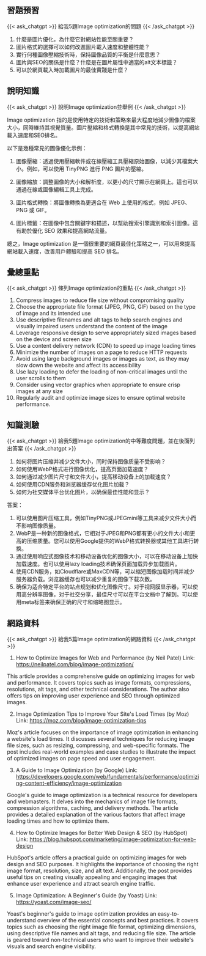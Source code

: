 ## 習題預習
{{< ask_chatgpt >}}
給我5題Image optimization的問題
{{< /ask_chatgpt >}}



1. 什麼是圖片優化，為什麼它對網站性能至關重要？
2. 圖片格式的選擇可以如何改進圖片載入速度和整體性能？
3. 實行何種圖像壓縮技術時，保持圖像品質的平衡是什麼意思？
4. 圖片與SEO的關係是什麼？什麼是在圖片屬性中適當的alt文本標籤？
5. 可以於網頁載入時加載圖片的最佳實踐是什麼？   

## 說明知識
{{< ask_chatgpt >}}
說明Image optimization並舉例
{{< /ask_chatgpt >}}



Image optimization 指的是使用特定的技術和策略來最大程度地減少圖像的檔案大小，同時維持其視覺質量。圖片壓縮和格式轉換是其中常見的技術，以提高網站載入速度和SEO排名。

以下是幾種常見的圖像優化示例：

1. 圖像壓縮：透過使用壓縮軟件或在線壓縮工具壓縮原始圖像，以減少其檔案大小。例如，可以使用 TinyPNG 進行 PNG 圖片的壓縮。

2. 圖像縮放：調整圖像的大小和解析度，以更小的尺寸顯示在網頁上。這也可以通過在線或圖像編輯工具上完成。

3. 圖片格式轉換：將圖像轉換為更適合在 Web 上使用的格式，例如 JPEG、PNG 或 GIF。

4. 圖片標籤：在圖像中包含關鍵字和描述，以幫助搜索引擎識別和索引圖像。這有助於優化 SEO 效果和提高網站流量。

總之，Image optimization 是一個很重要的網頁最佳化策略之一，可以用來提高網站載入速度，改善用戶體驗和提高 SEO 排名。   

## 彙總重點
{{< ask_chatgpt >}}
條列Image optimization的重點
{{< /ask_chatgpt >}}



1. Compress images to reduce file size without compromising quality
2. Choose the appropriate file format (JPEG, PNG, GIF) based on the type of image and its intended use
3. Use descriptive filenames and alt tags to help search engines and visually impaired users understand the content of the image
4. Leverage responsive design to serve appropriately sized images based on the device and screen size
5. Use a content delivery network (CDN) to speed up image loading times
6. Minimize the number of images on a page to reduce HTTP requests
7. Avoid using large background images or images as text, as they may slow down the website and affect its accessibility
8. Use lazy loading to defer the loading of non-critical images until the user scrolls to them 
9. Consider using vector graphics when appropriate to ensure crisp images at any size
10. Regularly audit and optimize image sizes to ensure optimal website performance.   

## 知識測驗
{{< ask_chatgpt >}}
給我5題Image optimization的中等難度問題，並在後面列出答案
{{< /ask_chatgpt >}}



1. 如何将图片压缩并减少文件大小，同时保持图像质量不受影响？
2. 如何使用WebP格式进行图像优化，提高页面加载速度？
3. 如何通过减少图片尺寸和文件大小，提高移动设备上的加载速度？
4. 如何使用CDN服务和浏览器缓存优化图片加载？
5. 如何为社交媒体平台优化图片，以确保最佳性能和显示？

答案：

1. 可以使用图片压缩工具，例如TinyPNG或JPEGmini等工具来减少文件大小而不影响图像质量。
2. WebP是一种新的图像格式，它相对于JPEG和PNG都有更小的文件大小和更高的压缩质量。您可以使用Google提供的WebP格式转换器或其他工具进行转换。
3. 通过使用响应式图像技术和移动设备优化的图像大小，可以在移动设备上加快加载速度。也可以使用lazy loading技术确保页面加载异步加载图片。
4. 使用CDN服务，如Cloudflare或MaxCDN等，可以缩短图像加载时间并减少服务器负载。浏览器缓存也可以减少重复的图像下载次数。
5. 确保为适合特定平台的站点规划和优化图像尺寸。对于视网膜显示器，可以使用高分辨率图像，对于社交分享，最佳尺寸可以在平台文档中了解到。可以使用meta标签来确保正确的尺寸和缩略图显示。   

## 網路資料
{{< ask_chatgpt >}}
給我5篇Image optimization的網路資料
{{< /ask_chatgpt >}}



1. How to Optimize Images for Web and Performance (by Neil Patel)
Link: https://neilpatel.com/blog/image-optimization/

This article provides a comprehensive guide on optimizing images for web and performance. It covers topics such as image formats, compressions, resolutions, alt tags, and other technical considerations. The author also offers tips on improving user experience and SEO through optimized images.

2. Image Optimization Tips to Improve Your Site's Load Times (by Moz)
Link: https://moz.com/blog/image-optimization-tips

Moz's article focuses on the importance of image optimization in enhancing a website's load times. It discusses several techniques for reducing image file sizes, such as resizing, compressing, and web-specific formats. The post includes real-world examples and case studies to illustrate the impact of optimized images on page speed and user engagement.

3. A Guide to Image Optimization (by Google)
Link: https://developers.google.com/web/fundamentals/performance/optimizing-content-efficiency/image-optimization

Google's guide to image optimization is a technical resource for developers and webmasters. It delves into the mechanics of image file formats, compression algorithms, caching, and delivery methods. The article provides a detailed explanation of the various factors that affect image loading times and how to optimize them.

4. How to Optimize Images for Better Web Design & SEO (by HubSpot)
Link: https://blog.hubspot.com/marketing/image-optimization-for-web-design

HubSpot's article offers a practical guide on optimizing images for web design and SEO purposes. It highlights the importance of choosing the right image format, resolution, size, and alt text. Additionally, the post provides useful tips on creating visually appealing and engaging images that enhance user experience and attract search engine traffic.

5. Image Optimization: A Beginner's Guide (by Yoast)
Link: https://yoast.com/image-seo/

Yoast's beginner's guide to image optimization provides an easy-to-understand overview of the essential concepts and best practices. It covers topics such as choosing the right image file format, optimizing dimensions, using descriptive file names and alt tags, and reducing file size. The article is geared toward non-technical users who want to improve their website's visuals and search engine visibility.   

